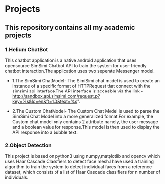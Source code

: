 # Projects

## This repository contains all my academic projects

### 1.Helium ChatBot
This chatbot application is a native android application that uses opensource SimSimi Chatbot API to train the system for user-friendly chatbot interaction.The application uses two seperate Messenger model.
* 1.The SimSimi ChatModel- The SimiSimi chat model is used to create an instance of a specific format of HTTPRequest that connect with the simsimi api interface.The API interface is accesible via the link - http://sandbox.api.simsimi.com/request.p?key=%s&lc=en&ft=1.0&text=%s".

* 2.The Custom ChatModel- The Custom Chat Model is used to parse the SimSimi Chat Model into a more generalized format.For example, the Custom chat model only contains 2 attribute namely, the user message and a boolean value for response.This model is then used to display the API response into a bubble text.


### 2.Object Detection
This project is based on python3 using numpy,matplotlib and opencv which uses Haar Cascade Classfiers to detect face mesh.I have used a training algorithm to train the system to detect individual faces from a reference dataset, which consists of a list of Haar Cascade classifiers for n number of individuals.
